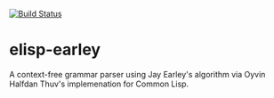 [![Build Status](https://travis-ci.org/rocky/elisp-earley.png)](https://travis-ci.org/rocky/elisp-earley)

# elisp-earley

A context-free grammar parser using Jay Earley's algorithm via Oyvin Halfdan Thuv's implemenation for Common Lisp.
